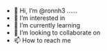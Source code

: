 - 👋 Hi, I’m @ronnh3 ......
- 👀 I’m interested in 
- 🌱 I’m currently learning 
- 💞️ I’m looking to collaborate on 
- 📫 How to reach me 

<!---
ronnh3/ronnh3 is a ✨ special ✨ repository because its `README.md` (this file) appears on your GitHub profile.
You can click the Preview link to take a look at your changes.
--->
